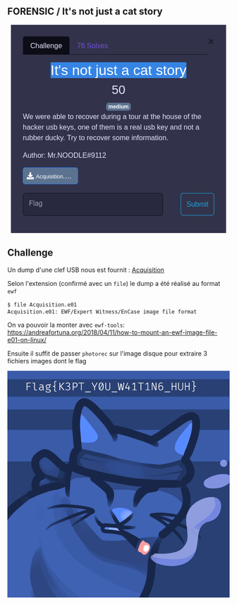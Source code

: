 ## FORENSIC / It's not just a cat story


<p align="center">
  <img src="img/consignes.png" />
</p>


## Challenge

Un dump d'une clef USB nous est fournit : [Acquisition](Acquisition.e01)

Selon l'extension (confirmé avec un `file`) le dump a été réalisé au format `ewf`

```
$ file Acquisition.e01
Acquisition.e01: EWF/Expert Witness/EnCase image file format
```

On va pouvoir la monter avec `ewf-tools`: https://andreafortuna.org/2018/04/11/how-to-mount-an-ewf-image-file-e01-on-linux/


Ensuite il suffit de passer `photorec` sur l'image disque pour extraire 3 fichiers images dont le flag


<p align="center">
  <img src="img/flag.png" />
</p>
